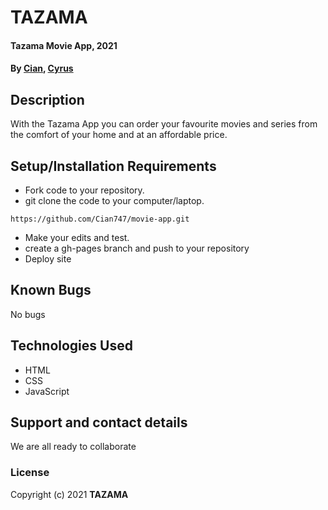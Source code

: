 # TAZAMA
#### Tazama Movie App, 2021
#### By **[Cian](https://github.com/Cian747), [Cyrus](https://github.com/cyruswere)**
## Description
With the Tazama App you can order your favourite movies and series from the comfort of your home and at an affordable price.
## Setup/Installation Requirements
* Fork code to your repository.
* git clone the code to your computer/laptop.
```
https://github.com/Cian747/movie-app.git
```
* Make your edits and test. 
* create a gh-pages branch and push to your repository
* Deploy site

## Known Bugs
No bugs
## Technologies Used
* HTML
* CSS
* JavaScript
## Support and contact details
We are all ready to collaborate
### License

Copyright (c) 2021 **TAZAMA**
